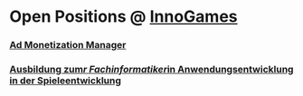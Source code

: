 # Open Positions @ [InnoGames](https://www.innogames.com/career/detail/job?s=github_jobs_repo)

### [Ad Monetization Manager](ad-monetization-manager.md)
### [Ausbildung zum*r Fachinformatiker*in Anwendungsentwicklung in der Spieleentwicklung](ausbildung-zum-r-fachinformatiker-in-anwendungsentwicklung-in-der-spieleentwicklung.md)
